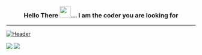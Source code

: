 ### <p align="center">Hello There <img src="https://github.com/tanmaysharma015/tanmaysharma015/blob/main/assets/wave.gif" width="30px">... I am the coder you are looking for</p>
---
[![Header](https://github.com/tanmaysharma015/tanmaysharma015/blob/main/assets/Banner.gif "Header")](https://github.com/tanmaysharma015)
 
<img align="center" src="https://github-readme-stats.vercel.app/api/?username=tanmaysharma015&theme=midnight-purple" />
<img align="center" src="https://github-readme-stats.vercel.app/api/top-langs/?username=tanmaysharma015&theme=midnight-purple" />
